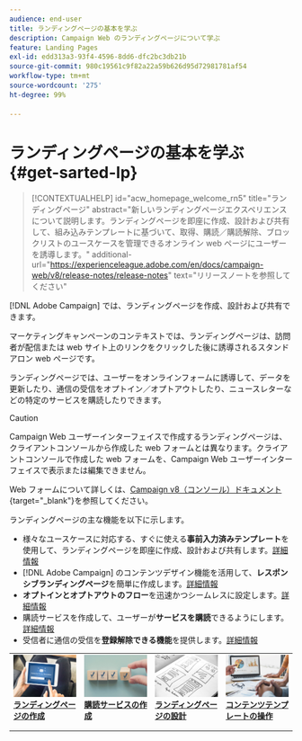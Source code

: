 ```yaml
---
audience: end-user
title: ランディングページの基本を学ぶ
description: Campaign Web のランディングページについて学ぶ
feature: Landing Pages
exl-id: edd313a3-93f4-4596-8dd6-dfc2bc3db21b
source-git-commit: 980c19561c9f82a22a59b626d95d72981781af54
workflow-type: tm+mt
source-wordcount: '275'
ht-degree: 99%

---
```


# ランディングページの基本を学ぶ {#get-sarted-lp}

>[!CONTEXTUALHELP]
>id="acw_homepage_welcome_rn5"
>title="ランディングページ"
>abstract="新しいランディングページエクスペリエンスについて説明します。ランディングページを即座に作成、設計および共有して、組み込みテンプレートに基づいて、取得、購読／購読解除、ブロックリストのユースケースを管理できるオンライン web ページにユーザーを誘導します。"
>additional-url="https://experienceleague.adobe.com/en/docs/campaign-web/v8/release-notes/release-notes" text="リリースノートを参照してください"

[!DNL Adobe Campaign] では、ランディングページを作成、設計および共有できます。

マーケティングキャンペーンのコンテキストでは、ランディングページは、訪問者が配信または web サイト上のリンクをクリックした後に誘導されるスタンドアロン web ページです。

ランディングページでは、ユーザーをオンラインフォームに誘導して、データを更新したり、通信の受信をオプトイン／オプトアウトしたり、ニュースレターなどの特定のサービスを購読したりできます。

>[!CAUTION]
>
>Campaign Web ユーザーインターフェイスで作成するランディングページは、クライアントコンソールから作成した web フォームとは異なります。クライアントコンソールで作成した web フォームを、Campaign Web ユーザーインターフェイスで表示または編集できません。
>
>Web フォームについて詳しくは、[Campaign v8（コンソール）ドキュメント](https://experienceleague.adobe.com/docs/campaign/campaign-v8/content/webapps.html?lang=ja){target="_blank"}を参照してください。

ランディングページの主な機能を以下に示します。

* 様々なユースケースに対応する、すぐに使える&#x200B;**事前入力済みテンプレート**&#x200B;を使用して、ランディングページを即座に作成、設計および共有します。[詳細情報](create-lp.md)
* [!DNL Adobe Campaign] のコンテンツデザイン機能を活用して、**レスポンシブランディングページ**&#x200B;を簡単に作成します。[詳細情報](lp-content.md)
* **オプトインとオプトアウトのフロー**&#x200B;を迅速かつシームレスに設定します。[詳細情報](lp-use-cases.md)
* 購読サービスを作成して、ユーザーが&#x200B;**サービスを購読**&#x200B;できるようにします。[詳細情報](lp-use-cases.md#lp-subscription)
* 受信者に通信の受信を&#x200B;**登録解除できる機能**&#x200B;を提供します。[詳細情報](lp-use-cases.md#lp-unsubscription)
  <!--Send a **confirmation email** upon opt-in or opt-out.-->

<table style="table-layout:fixed"><tr style="border: 0;">
<td>
<a href="create-lp.md">
<img alt="リード" src="../assets/do-not-localize/lp-subscription.jpeg">
</a>
<div><a href="create-lp.md"><strong>ランディングページの作成</strong>
</div>
<p>
</td>
<td>
<a href="../audience/manage-services.md">
<img alt="低頻度" src="../assets/do-not-localize/lp-list.jpg">
</a>
<div>
<a href="../audience/manage-services.md"><strong>購読サービスの作成</strong></a>
</div>
<p></td>
<td>
<a href="lp-content.md">
<img alt="検証" src="../assets/do-not-localize/lp-design.jpg">
</a>
<div>
<a href="lp-content.md"><strong>ランディングページの設計</strong></a>
</div>
<p>
</td>
<td>
<a href="lp-templates.md">
<img alt="検証" src="../assets/do-not-localize/lp-reporting.jpg">
</a>
<div>
<a href="lp-templates.md"><strong>コンテンツテンプレートの操作</strong></a>
</div>
<p>
</td>
</tr></table>
